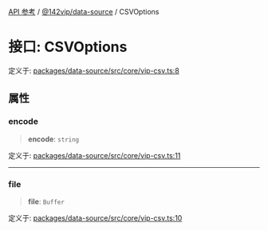 [API 参考](../../../index.md) / [@142vip/data-source](../index.md) / CSVOptions

# 接口: CSVOptions

定义于: [packages/data-source/src/core/vip-csv.ts:8](https://github.com/142vip/core-x/blob/d4a5b2e7c860b49a40d6ff85745b241507ccf1fd/packages/data-source/src/core/vip-csv.ts#L8)

## 属性

### encode

> **encode**: `string`

定义于: [packages/data-source/src/core/vip-csv.ts:11](https://github.com/142vip/core-x/blob/d4a5b2e7c860b49a40d6ff85745b241507ccf1fd/packages/data-source/src/core/vip-csv.ts#L11)

***

### file

> **file**: `Buffer`

定义于: [packages/data-source/src/core/vip-csv.ts:10](https://github.com/142vip/core-x/blob/d4a5b2e7c860b49a40d6ff85745b241507ccf1fd/packages/data-source/src/core/vip-csv.ts#L10)
